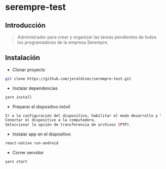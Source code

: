 # serempre-test

## Introducción

> Administrador para crear y organizar las tareas pendientes de todos los programadores de la empresa Serempre.


## Instalación

- Clonar proyecto

```bash
git clone https://github.com/jeraldinec/serempre-test.git
```
- Instalar dependencias

```bash
yarn install
```
- Preparar el dispositivo móvil

```bash
Ir a la configuración del dispositivo, habilitar el modo desarrollo y la depuración por USB.
Conectar el dispositivo a la computadora.
Seleccionar la opción de transferencia de archivos (PTP).
```
- Instalar app en el dispositivo

```bash
react-native run-android
```
- Correr servidor

```bash
yarn start
```

